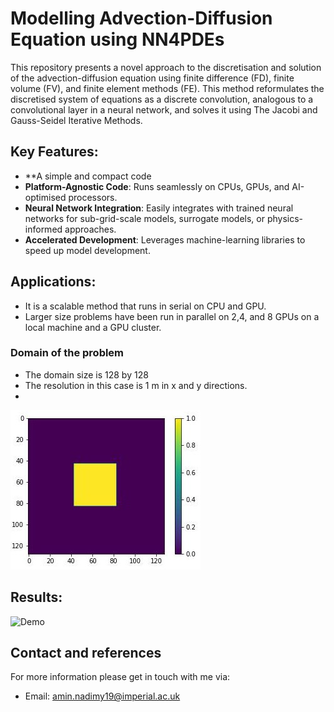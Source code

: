 # Modelling Advection-Diffusion Equation using NN4PDEs

This repository presents a novel approach to the discretisation and solution of the advection-diffusion equation using finite difference (FD), finite volume (FV), and finite element methods (FE). This method reformulates the discretised system of equations as a discrete convolution, analogous to a convolutional layer in a neural network, and solves it using The Jacobi and Gauss-Seidel Iterative Methods.

## Key Features:
- **A simple and compact code
- **Platform-Agnostic Code**: Runs seamlessly on CPUs, GPUs, and AI-optimised processors.
- **Neural Network Integration**: Easily integrates with trained neural networks for sub-grid-scale models, surrogate models, or physics-informed approaches.
- **Accelerated Development**: Leverages machine-learning libraries to speed up model development.

## Applications:
- It is a scalable method that runs in serial on CPU and GPU.
- Larger size problems have been run in parallel on 2,4, and 8 GPUs on a local machine and a GPU cluster.

### Domain of the problem
- The domain size is 128 by 128
- The resolution in this case is 1 m in x and y directions.
- 

![Initial Condition](https://github.com/Amin-Nadimy/Advection_Diffusion_NN4PDEs/blob/main/Documents/initial.jpg)

## Results:

![Demo](Amin-Nadimy/Advection_Diffusion_NN4PDEs/Documents/adv_diff.gif)

## Contact and references
For more information please get in touch with me via:
- Email: amin.nadimy19@imperial.ac.uk
